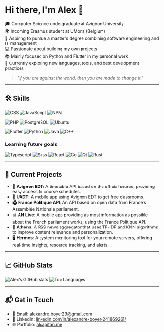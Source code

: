 # Hi there, I'm Alex 👋

🎓 Computer Science undergraduate at Avignon University  
🌍 Incoming Erasmus student at UMons (Belgium)  
💼 Aspiring to pursue a master's degree combining software engineering and IT management  
💻 Passionate about building my own projects  
📚 Mainly focused on Python and Flutter in my personal work  
🚀 Currently exploring new languages, tools, and best development practices

> _"If you are against the world, then you are made to change it."_

---

## 🛠️ Skills

![CSS](https://img.shields.io/badge/CSS-0039e6?logo=css&logoColor=white&style=for-the-badge)
![JavaScript](https://img.shields.io/badge/JavaScript-ffcc00?logo=javascript&logoColor=black&style=for-the-badge)
![NPM](https://img.shields.io/badge/NPM-CB3837?logo=npm&logoColor=white&style=for-the-badge)
  
![PHP](https://img.shields.io/badge/PHP-777BB4?logo=php&logoColor=white&style=for-the-badge)
![PostgreSQL](https://img.shields.io/badge/PostgreSQL-336791?logo=postgresql&logoColor=white&style=for-the-badge)
![Ubuntu](https://img.shields.io/badge/Ubuntu-E95420?logo=ubuntu&logoColor=white&style=for-the-badge)
  
![Flutter](https://img.shields.io/badge/Flutter-02569B?logo=flutter&logoColor=white&style=for-the-badge)
![Python](https://img.shields.io/badge/Python-3776AB?logo=python&logoColor=white&style=for-the-badge)
![Java](https://img.shields.io/badge/Java-ff471a?logo=openjdk&logoColor=white&style=for-the-badge)
![C++](https://img.shields.io/badge/C%2B%2B-00599C?logo=c%2B%2B&logoColor=white&style=for-the-badge)

### Learning future goals

![Typescript](https://img.shields.io/badge/TypeScript-3178C6?logo=typescript&logoColor=white&style=for-the-badge)
![Sass](https://img.shields.io/badge/Sass-CC6699?logo=sass&logoColor=white&style=for-the-badge)
![React](https://img.shields.io/badge/React-61DAFB?logo=react&logoColor=black&style=for-the-badge)
![Go](https://img.shields.io/badge/Go-00ADD8?logo=go&logoColor=white&style=for-the-badge)
![Qt](https://img.shields.io/badge/Qt-41CD52?logo=qt&logoColor=white&style=for-the-badge)
![Rust](https://img.shields.io/badge/Rust-990000?logo=rust&logoColor=white&style=for-the-badge)


---

## 🚧 Current Projects

- 📅 **Avignon EDT**: A timetable API based on the official source, providing easy access to course schedules.
- 📱 **UADT**: A mobile app using Avignon EDT to get free classrooms.
- 🗳 **France Politique API**: An API based on open data from France's Assemblée Nationale parliament.
- 📊 **AN Live**: A mobile app providing as most information as possible about the French parliament works, using the France Politique API.
- 📰 **Athena**: A RSS news aggregator that uses TF-IDF and KNN algorithms to improve content relevance and personalization.
- 🖥 **Hermes**: A system monitoring tool for your remote servers, offering real-time insights, resource tracking, and alerts.

---

## 📈 GitHub Stats

![Alex's GitHub stats](https://github-readme-stats.vercel.app/api?username=alcapitan&show_icons=true&theme=github_dark)
![Top Languages](https://github-readme-stats.vercel.app/api/top-langs/?username=alcapitan&layout=compact&theme=github_dark)

---

## 📬 Get in Touch

- 📧 Email: [alexandre.boyer29@gmail.com](mailto:alexandre.boyer29@gmail.com)  
- 💼 LinkedIn: [linkedin.com/in/alexandre-boyer-241869261/](https://www.linkedin.com/in/alexandre-boyer-241869261/)  
- 🌐 Portfolio: [alcapitan.me](https://alcapitan.me)
